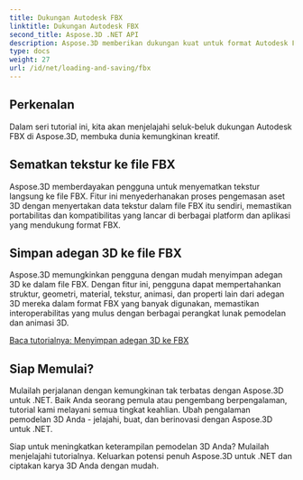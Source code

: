 ```yaml
---
title: Dukungan Autodesk FBX
linktitle: Dukungan Autodesk FBX
second_title: Aspose.3D .NET API
description: Aspose.3D memberikan dukungan kuat untuk format Autodesk FBX, memungkinkan impor dan ekspor model 3D tanpa hambatan, meningkatkan interoperabilitas dan efisiensi alur kerja.
type: docs
weight: 27
url: /id/net/loading-and-saving/fbx
---
```

## Perkenalan

Dalam seri tutorial ini, kita akan menjelajahi seluk-beluk dukungan Autodesk FBX di Aspose.3D, membuka dunia kemungkinan kreatif.

## Sematkan tekstur ke file FBX

Aspose.3D memberdayakan pengguna untuk menyematkan tekstur langsung ke file FBX. Fitur ini menyederhanakan proses pengemasan aset 3D dengan menyertakan data tekstur dalam file FBX itu sendiri, memastikan portabilitas dan kompatibilitas yang lancar di berbagai platform dan aplikasi yang mendukung format FBX.

## Simpan adegan 3D ke file FBX

Aspose.3D memungkinkan pengguna dengan mudah menyimpan adegan 3D ke dalam file FBX. Dengan fitur ini, pengguna dapat mempertahankan struktur, geometri, material, tekstur, animasi, dan properti lain dari adegan 3D mereka dalam format FBX yang banyak digunakan, memastikan interoperabilitas yang mulus dengan berbagai perangkat lunak pemodelan dan animasi 3D.

[Baca tutorialnya: Menyimpan adegan 3D ke FBX](save-3d-scene)

## Siap Memulai?

Mulailah perjalanan dengan kemungkinan tak terbatas dengan Aspose.3D untuk .NET. Baik Anda seorang pemula atau pengembang berpengalaman, tutorial kami melayani semua tingkat keahlian. Ubah pengalaman pemodelan 3D Anda - jelajahi, buat, dan berinovasi dengan Aspose.3D untuk .NET.

Siap untuk meningkatkan keterampilan pemodelan 3D Anda? Mulailah menjelajahi tutorialnya. Keluarkan potensi penuh Aspose.3D untuk .NET dan ciptakan karya 3D Anda dengan mudah.
